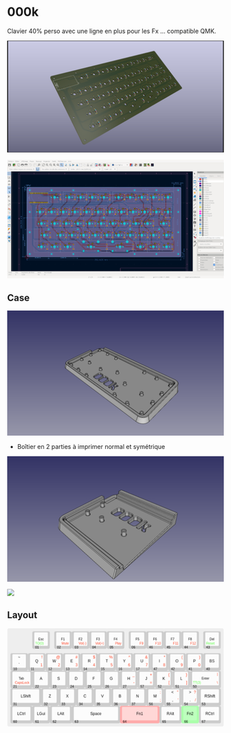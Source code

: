 # 000k

Clavier 40% perso avec une ligne en plus pour les Fx ... compatible QMK.

![](img/pcb.png)

![](img/kicad.png)

## Case

![](img/case.png)

- Boîtier en 2 parties à imprimer normal et symétrique

![](img/case2.0.png)

![](img/case2.1.png)

## Layout

![](img/keyboard-layout.png)
